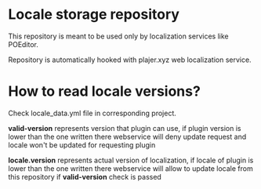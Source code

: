 # Locale storage repository
This repository is meant to be used only by localization services like POEditor.

Repository is automatically hooked with plajer.xyz web localization service.

# How to read locale versions?
Check locale_data.yml file in corresponding project.

**valid-version** represents version that plugin can use, if plugin version is lower than the one written there webservice
will deny update request and locale won't be updated for requesting plugin

**locale.version** represents actual version of localization, if locale of plugin is lower than the one written there webservice
will allow to update locale from this repository if **valid-version** check is passed
